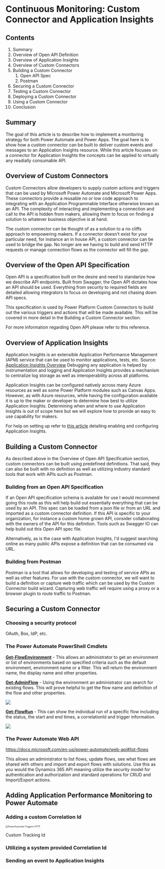 # Continuous Monitoring: Custom Connector and Application Insights

## Contents

1. Summary
2. Overview of Open API Definition
3. Overview of Application Insights
4. Overview of Custom Connectors
5. Building a Custom Connector
   1. Open API Spec
   2. Postman
6. Securing a Custom Connector
7. Testing a Custom Connector
8. Deploying a Custom Connector
9. Using a Custom Connector
10. Conclusion

## Summary

The goal of this article is to describe how to implement a monitoring strategy for both Power Automate and Power Apps. The goal here is to show how a custom connector can be built to deliver custom events and messages to an Application Insights resource. While this article focuses on a connector for Application Insights the concepts can be applied to virtually any readially consumable API. 

## Overview of Custom Connectors

Custom Connectors allow developers to supply custom actions and triggers that can be used by Microsoft Power Automate and Microsoft Power Apps. These connectors provide a reusable no or low code approach to integrating with an Application Programmable Interface otherwise known as an API. The complexity of interacting and implementing a connection and call to the API is hidden from makers, allowing them to focus on finding a solution to whatever business objective is at hand.

The custom connector can be thought of as a solution to a no cliffs approach to empowering makers. If a connector doesn't exist for your particular need, for instance an in house API, a custom connector can be used to bridge the gap. No longer are we having to build and send HTTP requests or manage connection flows as the connector will fill the gap.

## Overview of the Open API Specification

Open API is a specification built on the desire and need to standarize how we describe API endpoints. Built from Swagger, the Open API dictates how an API should be used. Everything from security to required fields are detailed allowing integrators to focus on developing and not chasing down API specs.

This specification is used by Power Platform Custom Connectors to build out the various triggers and actions that will be made available. This will be covered in more detail in the Building a Custom Connector section.

For more information regarding Open API please refer to this reference.

## Overview of Application Insights

Application Insights is an extensible Application Performance Management (APM) service that can be used to monitor applications, tests, etc. Source: [Application Insights Overview](https://docs.microsoft.com/en-us/azure/azure-monitor/app/app-insights-overview) Debugging any application is helped by instrumentation and logging and Application Insights provides a mechanism to centralize log storage as well as interoperability across all platforms.

Application Insights can be configured natively across many Azure resources as well as some Power Platform modules such as Canvas Apps. However, as with Azure resources, while having the configuration available it is up to the maker or developer to determine how best to utilize Application Insights. Determining when and where to use Application Insights is out of scope here but we will explore how to provide an easy to use capability for makers.

For help on setting up refer to [this article](https://docs.microsoft.com/en-us/azure/azure-monitor/learn/nodejs-quick-start) detailing enabling and configuring Application Insights.

## Building a Custom Connector

As described above in the Overview of Open API Specification section, custom connectors can be built using predefined definitions. That said, they can also be built with no definition as well as utilizing industry standard tools that work with APIs such as Postman.

### Building from an Open API Specification

If an Open API specification schema is available for use I would recommend going this route as this will help build out essentially everything that can be used by an API. This spec can be loaded from a json file or from an URL and imported as a custom connector definition. If this API is specific to your organization, for instance a custom home grown API, consider collaborating with the owners of the API for this definition. Tools such as Swagger IO can help build out this Open API spec file.

Alternatively, as is the case with Application Insights, I'd suggest searching online as many public APIs expose a definition that can be consumed via URL.

### Building from Postman

Postman is a tool that allows for developing and testing of service APIs as well as other features. For use with the custom connector, we will want to build a definition or capture web traffic which can be used by the Custom Connector build wizard. Capturing web traffic will require using a proxy or a browser plugin to route traffic to Postman.

## Securing a Custom Connector

### Choosing a security protocol

OAuth, Box, IdP, etc.



### The Power Automate PowerShell Cmdlets

**<u>Get-FlowEnvironment</u>** - This allows an administrator to get an environment or list of environments based on specified criteria such as the default environment, environment name or a filter. This will return the environment name, the display name and other properties.

**<u>Get-AdminFlow</u>** - Using the environment an administrator can search for existing flows. This will prove helpful to get the flow name and definition of the flow and other properties.

![](C:\Users\alyousse\AppData\Roaming\Typora\typora-user-images\image-20191216161314775.png)

**<u>Get-FlowRun</u>** - This can show the individual run of a specific flow including the status, the start and end times, a correlationId and trigger information.

![](C:\Users\alyousse\Desktop\PowerAutomate\PowerAutomate-PowerShell-Get-Flow.JPG)

### The Power Automate Web API

https://docs.microsoft.com/en-us/power-automate/web-api#list-flows

This allows an administrator to list flows, update flows, see what flows are shared with others and import and export flows with solutions. Use this as you would the Dynamics 365 API meaning utilize the security model for authentication and authorization and standard operations for CRUD and Import/Export actions.

## Adding Application Performance Monitoring to Power Automate

### Adding a custom Correlation Id

<img src="C:\Users\alyousse\Desktop\PowerAutomate\PowerAutomate-Triggers-HTTP.JPG" alt="PowerAutomate-Triggers-HTTP" style="zoom:50%;" />

Custom Tracking Id

### Utilizing a system provided Correlation Id

### Sending an event to Application Insights

